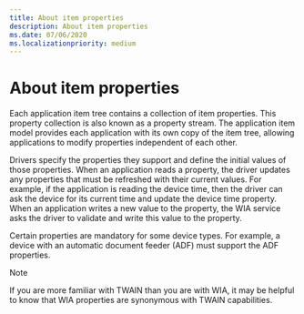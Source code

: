```yaml
---
title: About item properties
description: About item properties
ms.date: 07/06/2020
ms.localizationpriority: medium
---
```


# About item properties

Each application item tree contains a collection of item properties. This property collection is also known as a property stream. The application item model provides each application with its own copy of the item tree, allowing applications to modify properties independent of each other.

Drivers specify the properties they support and define the initial values of those properties. When an application reads a property, the driver updates any properties that must be refreshed with their current values. For example, if the application is reading the device time, then the driver can ask the device for its current time and update the device time property. When an application writes a new value to the property, the WIA service asks the driver to validate and write this value to the property.

Certain properties are mandatory for some device types. For example, a device with an automatic document feeder (ADF) must support the ADF properties.

> [!NOTE]
> If you are more familiar with TWAIN than you are with WIA, it may be helpful to know that WIA properties are synonymous with TWAIN capabilities.
